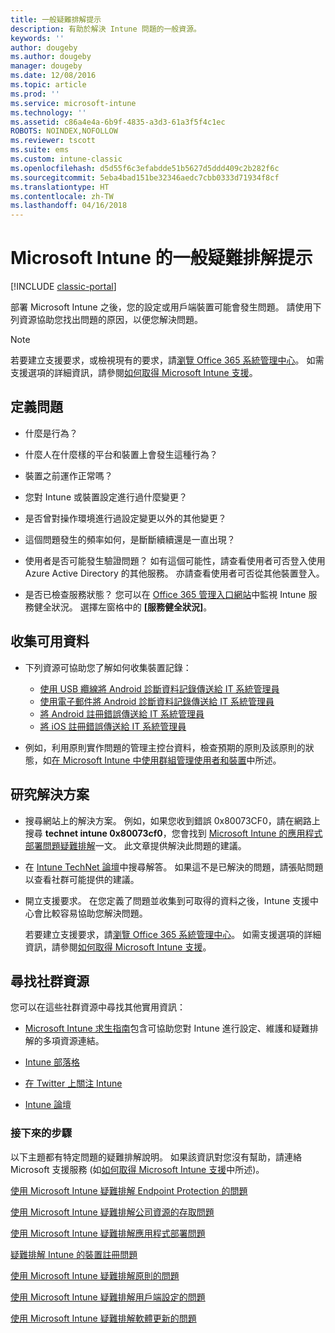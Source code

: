 ```yaml
---
title: 一般疑難排解提示
description: 有助於解決 Intune 問題的一般資源。
keywords: ''
author: dougeby
ms.author: dougeby
manager: dougeby
ms.date: 12/08/2016
ms.topic: article
ms.prod: ''
ms.service: microsoft-intune
ms.technology: ''
ms.assetid: c86a4e4a-6b9f-4835-a3d3-61a3f5f4c1ec
ROBOTS: NOINDEX,NOFOLLOW
ms.reviewer: tscott
ms.suite: ems
ms.custom: intune-classic
ms.openlocfilehash: d5d55f6c3efabdde51b5627d5ddd409c2b282f6c
ms.sourcegitcommit: 5eba4bad151be32346aedc7cbb0333d71934f8cf
ms.translationtype: HT
ms.contentlocale: zh-TW
ms.lasthandoff: 04/16/2018
---
```

# <a name="general-troubleshooting-tips-for-microsoft-intune"></a>Microsoft Intune 的一般疑難排解提示

[!INCLUDE [classic-portal](../includes/classic-portal.md)]

部署 Microsoft Intune 之後，您的設定或用戶端裝置可能會發生問題。 請使用下列資源協助您找出問題的原因，以便您解決問題。

> [!NOTE]
> 若要建立支援要求，或檢視現有的要求，請[瀏覽 Office 365 系統管理中心](https://portal.office.com/admin/default.aspx)。 如需支援選項的詳細資訊，請參閱[如何取得 Microsoft Intune 支援](how-to-get-support-for-microsoft-intune.md)。

## <a name="define-the-problem"></a>定義問題

-   什麼是行為？

-   什麼人在什麼樣的平台和裝置上會發生這種行為？

-   裝置之前運作正常嗎？

-   您對 Intune 或裝置設定進行過什麼變更？

-   是否曾對操作環境進行過設定變更以外的其他變更？

-   這個問題發生的頻率如何，是斷斷續續還是一直出現？

-   使用者是否可能發生驗證問題？ 如有這個可能性，請查看使用者可否登入使用 Azure Active Directory 的其他服務。 亦請查看使用者可否從其他裝置登入。

-   是否已檢查服務狀態？ 您可以在 [Office 365 管理入口網站](https://portal.office.com/Admin/Default.aspx)中監視 Intune 服務健全狀況。 選擇左窗格中的 **[服務健全狀況]**。

## <a name="collect-available-data"></a>收集可用資料

- 下列資源可協助您了解如何收集裝置記錄：
  - [使用 USB 纜線將 Android 診斷資料記錄傳送給 IT 系統管理員](/intune-user-help/send-diagnostic-data-logs-to-your-it-administrator-using-a-usb-cable-android)
  - [使用電子郵件將 Android 診斷資料記錄傳送給 IT 系統管理員](/intune-user-help/send-diagnostic-data-logs-to-your-it-administrator-using-email-android)
  - [將 Android 註冊錯誤傳送給 IT 系統管理員](/intune-user-help/send-enrollment-errors-to-your-it-administrator-android)
  - [將 iOS 註冊錯誤傳送給 IT 系統管理員](/intune-user-help/send-errors-to-your-it-admin-ios)

- 例如，利用原則實作問題的管理主控台資料，檢查預期的原則及該原則的狀態，如[在 Microsoft Intune 中使用群組管理使用者和裝置](/intune-classic/deploy-use/use-groups-to-manage-users-and-devices-with-microsoft-intune)中所述。

## <a name="research-the-solution"></a>研究解決方案

-   搜尋網站上的解決方案。 例如，如果您收到錯誤 0x80073CF0，請在網路上搜尋 **technet intune 0x80073cf0**，您會找到 [Microsoft Intune 的應用程式部署問題疑難排解](troubleshoot-app-deployment-problems-in-microsoft-intune.md)一文。 此文章提供解決此問題的建議。

-   在 [Intune TechNet 論壇](https://social.technet.microsoft.com/Forums/en-US/home?forum=microsoftintuneprod)中搜尋解答。  如果這不是已解決的問題，請張貼問題以查看社群可能提供的建議。

-   開立支援要求。 在您定義了問題並收集到可取得的資料之後，Intune 支援中心會比較容易協助您解決問題。

    若要建立支援要求，請[瀏覽 Office 365 系統管理中心](https://portal.office.com/admin/default.aspx)。 如需支援選項的詳細資訊，請參閱[如何取得 Microsoft Intune 支援](how-to-get-support-for-microsoft-intune.md)。

## <a name="find-community-resources"></a>尋找社群資源
您可以在這些社群資源中尋找其他實用資訊：

-   [Microsoft Intune 求生指南](http://social.technet.microsoft.com/wiki/contents/articles/23431.microsoft-intune-survival-guide.aspx)包含可協助您對 Intune 進行設定、維護和疑難排解的多項資源連結。

-   [Intune 部落格](http://blogs.technet.com/b/windowsintune/)

-   [在 Twitter 上關注 Intune](https://twitter.com/MSIntune)

-   [Intune 論壇](https://social.technet.microsoft.com/Forums/home?category=microsoftintune&filter=alltypes&sort=lastpostdesc)

### <a name="next-steps"></a>接下來的步驟
以下主題都有特定問題的疑難排解說明。 如果該資訊對您沒有幫助，請連絡 Microsoft 支援服務 (如[如何取得 Microsoft Intune 支援](how-to-get-support-for-microsoft-intune.md)中所述)。

[使用 Microsoft Intune 疑難排解 Endpoint Protection 的問題](troubleshoot-endpoint-protection-in-microsoft-intune.md)

[使用 Microsoft Intune 疑難排解公司資源的存取問題](troubleshoot-company-resource-access-problems-with-microsoft-intune.md)

[使用 Microsoft Intune 疑難排解應用程式部署問題](troubleshoot-app-deployment-problems-in-microsoft-intune.md)

[疑難排解 Intune 的裝置註冊問題](troubleshoot-device-enrollment-in-intune.md)

[使用 Microsoft Intune 疑難排解原則的問題](troubleshoot-policies-in-microsoft-intune.md)

[使用 Microsoft Intune 疑難排解用戶端設定的問題](troubleshoot-client-setup-in-microsoft-intune.md)

[使用 Microsoft Intune 疑難排解軟體更新的問題](troubleshoot-software-updates-in-microsoft-intune.md)
